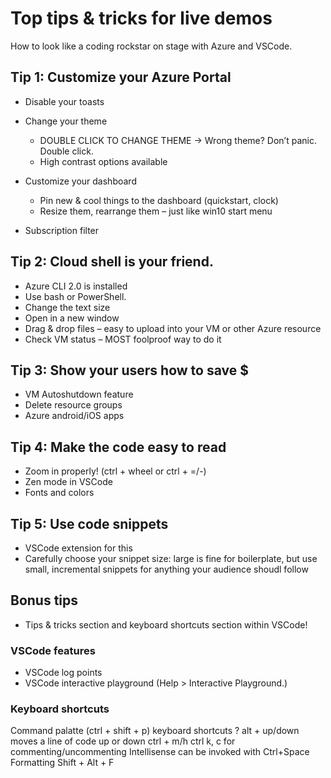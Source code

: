 # Top tips & tricks for live demos

How to look like a coding rockstar on stage with Azure and VSCode.

[comment]: # (Consider adding screenshots for each of these tips)

## Tip 1: Customize your Azure Portal

* Disable your toasts
* Change your theme
  * DOUBLE CLICK TO CHANGE THEME -> Wrong theme? Don’t panic. Double click.
  * High contrast options available
* Customize your dashboard

    [comment]: # (You know you can pin your resources to the dashboard, but…)

  * Pin new & cool things to the dashboard (quickstart, clock)
  * Resize them, rearrange them – just like win10 start menu

* Subscription filter

    [comment]: # (you have multiple subscriptions, don’t want everyone to see your personal resources. Those are the ones I’m making Satya pay for.)

## Tip 2: Cloud shell is your friend.

  [comment]: # (if you ever have to demo on a machine that isn't yours, or you can't install command line tools on cloud shell will save your butt.)

  * Azure CLI 2.0 is installed
  * Use bash or PowerShell.
  * Change the text size
  * Open in a new window
  * Drag & drop files – easy to upload into your VM or other Azure resource
  * Check VM status – MOST foolproof way to do it

## Tip 3: Show your users how to save $

  [comment]: # (this is for you and your audience. If you're starting a VM to use for a demo - are you going to remember to shut it back down?s)

* VM Autoshutdown feature
* Delete resource groups
* Azure android/iOS apps

## Tip 4: Make the code easy to read

* Zoom in properly! (ctrl + wheel or ctrl + =/-)
* Zen mode in VSCode
* Fonts and colors

## Tip 5: Use code snippets

* VSCode extension for this
* Carefully choose your snippet size: large is fine for boilerplate, but use small, incremental snippets for anything your audience shoudl follow

## Bonus tips

* Tips & tricks section and keyboard shortcuts section within VSCode!

### VSCode features
* VSCode log points
* VSCode interactive playground (Help > Interactive Playground.)

### Keyboard shortcuts
Command palatte (ctrl + shift + p)
keyboard shortcuts ?
alt + up/down moves a line of code up or down
ctrl + m/h
ctrl k, c for commenting/uncommenting
Intellisense can be invoked with Ctrl+Space
Formatting Shift + Alt + F